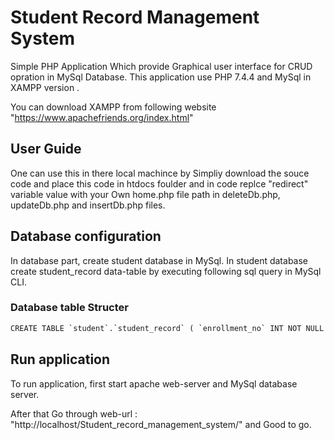# Student Record Management System

Simple PHP Application Which provide Graphical user interface for CRUD opration in MySql Database. This application use PHP 7.4.4 and MySql in XAMPP version .


You can download XAMPP from following website "https://www.apachefriends.org/index.html"


## User Guide 

One can use this in there local machince by Simpliy download the souce code and place this code in htdocs foulder and in code replce "redirect" variable value with your Own home.php file path in deleteDb.php, updateDb.php and insertDb.php files. 

## Database configuration 

In database part, create student database in MySql. In student database create student_record data-table by executing following sql query in MySql CLI. 

### Database table Structer

```cmd
CREATE TABLE `student`.`student_record` ( `enrollment_no` INT NOT NULL AUTO_INCREMENT ,  `name` VARCHAR(32) NOT NULL ,  `AJP` INT NOT NULL ,  `MI` INT NOT NULL ,  `TOC` INT NOT NULL ,  `WP` INT NOT NULL ,  `DV` INT NOT NULL ,  `Grade` VARCHAR(32) NOT NULL ,    PRIMARY KEY  (`enrollment_no`)) ENGINE = InnoDB;
```

## Run application

To run application, first start apache web-server and MySql database server. 

After that Go through web-url : "http://localhost/Student_record_management_system/" and Good to go. 
